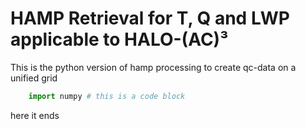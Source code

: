 # HAMP Retrieval for T, Q and LWP applicable to HALO-(AC)³
This is the python version of hamp processing to create qc-data on a unified grid
```python
    import numpy # this is a code block
```
here it ends
